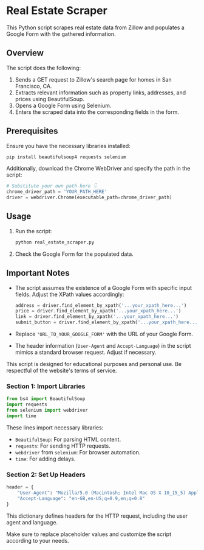# Real Estate Scraper

This Python script scrapes real estate data from Zillow and populates a Google Form with the gathered information.

## Overview

The script does the following:

1. Sends a GET request to Zillow's search page for homes in San Francisco, CA.
2. Extracts relevant information such as property links, addresses, and prices using BeautifulSoup.
3. Opens a Google Form using Selenium.
4. Enters the scraped data into the corresponding fields in the form.

## Prerequisites

Ensure you have the necessary libraries installed:

```bash
pip install beautifulsoup4 requests selenium
```

Additionally, download the Chrome WebDriver and specify the path in the script:

```python
# Substitute your own path here 👇
chrome_driver_path = 'YOUR_PATH_HERE'
driver = webdriver.Chrome(executable_path=chrome_driver_path)
```

## Usage

1. Run the script:

   ```bash
   python real_estate_scraper.py
   ```

2. Check the Google Form for the populated data.

## Important Notes

- The script assumes the existence of a Google Form with specific input fields. Adjust the XPath values accordingly:

  ```python
  address = driver.find_element_by_xpath('...your_xpath_here...')
  price = driver.find_element_by_xpath('...your_xpath_here...')
  link = driver.find_element_by_xpath('...your_xpath_here...')
  submit_button = driver.find_element_by_xpath('...your_xpath_here...')
  ```

- Replace `'URL_TO_YOUR_GOOGLE_FORM'` with the URL of your Google Form.

- The header information (`User-Agent` and `Accept-Language`) in the script mimics a standard browser request. Adjust if necessary.

This script is designed for educational purposes and personal use. Be respectful of the website's terms of service.



### Section 1: Import Libraries

```python
from bs4 import BeautifulSoup
import requests
from selenium import webdriver
import time
```
These lines import necessary libraries:
- `BeautifulSoup`: For parsing HTML content.
- `requests`: For sending HTTP requests.
- `webdriver` from `selenium`: For browser automation.
- `time`: For adding delays.

### Section 2: Set Up Headers
```python
header = {
    "User-Agent": "Mozilla/5.0 (Macintosh; Intel Mac OS X 10_15_5) AppleWebKit/537.36 (KHTML, like Gecko) Chrome/84.0.4147.125 Safari/537.36",
    "Accept-Language": "en-GB,en-US;q=0.9,en;q=0.8"
}
```
This dictionary defines headers for the HTTP request, including the user agent and language.



Make sure to replace placeholder values and customize the script according to your needs.